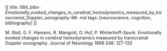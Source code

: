 [[
title: 084_bibx-_Emotionally_evoked_changes_in_cerebral_hemodynamics_measured_by_transcranial_Doppler_sonography_-98-.md
tags: [neuroscience, cognition, bibliography]
]]

M. Stoll, G. F. Hamann, R. Mangold, O. Huf, P. Winterhoff-Spurk. Emotionally
evoked changes in cerebral hemodynamics measured by transcranial Doppler
sonography. Journal of Neurology 1999 246: 127-133

  
